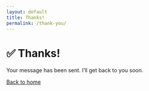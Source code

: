 ```yaml
---
layout: default
title: Thanks!
permalink: /thank-you/
---
```


# ✅ Thanks!

Your message has been sent. I’ll get back to you soon.

<a class="btn btn-secondary mt-3" href="{{ '/' | relative_url }}">Back to home</a>
